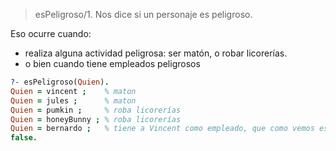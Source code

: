 > esPeligroso/1. Nos dice si un personaje es peligroso. 

Eso ocurre cuando:

* realiza alguna actividad peligrosa: ser matón, o robar licorerías. 
* o bien cuando tiene empleados peligrosos

```prolog
?- esPeligroso(Quien).
Quien = vincent ;    % maton
Quien = jules ;      % maton
Quien = pumkin ;     % roba licorerías
Quien = honeyBunny ; % roba licorerías
Quien = bernardo ;   % tiene a Vincent como empleado, que como vemos es peligroso
false.
```
